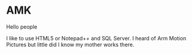 # AMK

Hello people

I like to use HTML5 or Notepad++ and SQL Server.
I heard of Arm Motion Pictures but little did I know my mother works there. 
